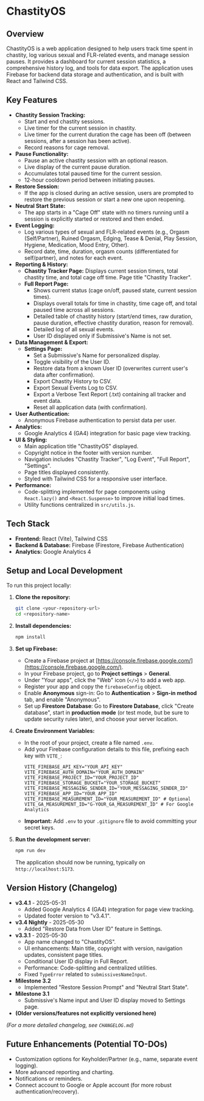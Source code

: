 # ChastityOS

## Overview

ChastityOS is a web application designed to help users track time spent in chastity, log various sexual and FLR-related events, and manage session pauses. It provides a dashboard for current session statistics, a comprehensive history log, and tools for data export. The application uses Firebase for backend data storage and authentication, and is built with React and Tailwind CSS.

## Key Features

* **Chastity Session Tracking:**
    * Start and end chastity sessions.
    * Live timer for the current session in chastity.
    * Live timer for the current duration the cage has been off (between sessions, after a session has been active).
    * Record reasons for cage removal.
* **Pause Functionality:**
    * Pause an active chastity session with an optional reason.
    * Live display of the current pause duration.
    * Accumulates total paused time for the current session.
    * 12-hour cooldown period between initiating pauses.
* **Restore Session:**
    * If the app is closed during an active session, users are prompted to restore the previous session or start a new one upon reopening.
* **Neutral Start State:**
    * The app starts in a "Cage Off" state with no timers running until a session is explicitly started or restored and then ended.
* **Event Logging:**
    * Log various types of sexual and FLR-related events (e.g., Orgasm (Self/Partner), Ruined Orgasm, Edging, Tease & Denial, Play Session, Hygiene, Medication, Mood Entry, Other).
    * Record date, time, duration, orgasm counts (differentiated for self/partner), and notes for each event.
* **Reporting & History:**
    * **Chastity Tracker Page:** Displays current session timers, total chastity time, and total cage off time. Page title "Chastity Tracker".
    * **Full Report Page:**
        * Shows current status (cage on/off, paused state, current session times).
        * Displays overall totals for time in chastity, time cage off, and total paused time across all sessions.
        * Detailed table of chastity history (start/end times, raw duration, pause duration, effective chastity duration, reason for removal).
        * Detailed log of all sexual events.
        * User ID displayed only if Submissive's Name is not set.
* **Data Management & Export:**
    * **Settings Page:**
        * Set a Submissive's Name for personalized display.
        * Toggle visibility of the User ID.
        * Restore data from a known User ID (overwrites current user's data after confirmation).
        * Export Chastity History to CSV.
        * Export Sexual Events Log to CSV.
        * Export a Verbose Text Report (.txt) containing all tracker and event data.
        * Reset all application data (with confirmation).
* **User Authentication:**
    * Anonymous Firebase authentication to persist data per user.
* **Analytics:**
    * Google Analytics 4 (GA4) integration for basic page view tracking.
* **UI & Styling:**
    * Main application title "ChastityOS" displayed.
    * Copyright notice in the footer with version number.
    * Navigation includes "Chastity Tracker", "Log Event", "Full Report", "Settings".
    * Page titles displayed consistently.
    * Styled with Tailwind CSS for a responsive user interface.
* **Performance:**
    * Code-splitting implemented for page components using `React.lazy()` and `<React.Suspense>` to improve initial load times.
    * Utility functions centralized in `src/utils.js`.

## Tech Stack

* **Frontend:** React (Vite), Tailwind CSS
* **Backend & Database:** Firebase (Firestore, Firebase Authentication)
* **Analytics:** Google Analytics 4

## Setup and Local Development

To run this project locally:

1.  **Clone the repository:**
    ```bash
    git clone <your-repository-url>
    cd <repository-name>
    ```

2.  **Install dependencies:**
    ```bash
    npm install
    ```

3.  **Set up Firebase:**
    * Create a Firebase project at [https://console.firebase.google.com/](https://console.firebase.google.com/).
    * In your Firebase project, go to **Project settings** > **General**.
    * Under "Your apps", click the "Web" icon (`</>`) to add a web app.
    * Register your app and copy the `firebaseConfig` object.
    * Enable **Anonymous** sign-in: Go to **Authentication** > **Sign-in method** tab, and enable "Anonymous".
    * Set up **Firestore Database**: Go to **Firestore Database**, click "Create database", start in **production mode** (or test mode, but be sure to update security rules later), and choose your server location.

4.  **Create Environment Variables:**
    * In the root of your project, create a file named `.env`.
    * Add your Firebase configuration details to this file, prefixing each key with `VITE_`:
        ```env
        VITE_FIREBASE_API_KEY="YOUR_API_KEY"
        VITE_FIREBASE_AUTH_DOMAIN="YOUR_AUTH_DOMAIN"
        VITE_FIREBASE_PROJECT_ID="YOUR_PROJECT_ID"
        VITE_FIREBASE_STORAGE_BUCKET="YOUR_STORAGE_BUCKET"
        VITE_FIREBASE_MESSAGING_SENDER_ID="YOUR_MESSAGING_SENDER_ID"
        VITE_FIREBASE_APP_ID="YOUR_APP_ID"
        VITE_FIREBASE_MEASUREMENT_ID="YOUR_MEASUREMENT_ID" # Optional
        VITE_GA_MEASUREMENT_ID="G-YOUR_GA_MEASUREMENT_ID" # For Google Analytics
        ```
    * **Important:** Add `.env` to your `.gitignore` file to avoid committing your secret keys.

5.  **Run the development server:**
    ```bash
    npm run dev
    ```
    The application should now be running, typically on `http://localhost:5173`.

## Version History (Changelog)

* **v3.4.1** - 2025-05-31
    * Added Google Analytics 4 (GA4) integration for page view tracking.
    * Updated footer version to "v3.4.1".
* **v3.4 Nightly** - 2025-05-30
    * Added "Restore Data from User ID" feature in Settings.
* **v3.3.1** - 2025-05-30
    * App name changed to "ChastityOS".
    * UI enhancements: Main title, copyright with version, navigation updates, consistent page titles.
    * Conditional User ID display in Full Report.
    * Performance: Code-splitting and centralized utilities.
    * Fixed `TypeError` related to `submissivesNameInput`.
* **Milestone 3.2**
    * Implemented "Restore Session Prompt" and "Neutral Start State".
* **Milestone 3.1**
    * Submissive's Name input and User ID display moved to Settings page.
* **(Older versions/features not explicitly versioned here)**

*(For a more detailed changelog, see `CHANGELOG.md`)*

## Future Enhancements (Potential TO-DOs)

* Customization options for Keyholder/Partner (e.g., name, separate event logging).
* More advanced reporting and charting.
* Notifications or reminders.
* Connect account to Google or Apple account (for more robust authentication/recovery).

